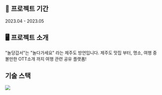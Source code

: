 
📆 프로젝트 기간
-----
2023.04 - 2023.05

🖥️ 프로젝트 소개
-----
"놀당갑서"는 "놀다가세요" 라는 제주도 방언입니다. 제주도 맛집 부터, 명소, 여행 중 볼만한 OTT소개 까지 여행 관련 공유 플랫폼!

기술 스택
-----
<img src="https://img.shields.io/badge/springboot-6DB33F?style=for-the-badge&logo=springboot&logoColor=white">


